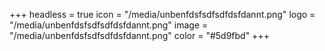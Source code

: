 +++
headless = true
icon = "/media/unbenfdsfsdfsdfdsfdannt.png"
logo = "/media/unbenfdsfsdfsdfdsfdannt.png"
image = "/media/unbenfdsfsdfsdfdsfdannt.png"
color = "#5d9fbd"
+++
